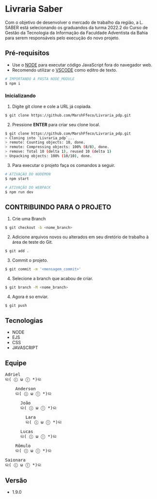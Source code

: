# Livraria Saber

Com o objetivo de desenvolver o mercado de trabalho da região, a L. SABER está selecionando os graduandos da turma 2022.2 do Curso de Gestão da Tecnologia da Informação da Faculdade Adventista da Bahia para serem responsáveis pelo execução do novo projeto.

## Pré-requisitos

- Use o [NODE](https://nodejs.org/en/download/) para executar código JavaScript fora do navegador web.  
- Recomendo utilizar o [VSCODE](https://code.visualstudio.com) como editro de texto.

```bash
# IMPORTANDO A PASTA NODE_MODULE
$ npm i
```

### Inicializando

1. Digite git clone e cole a URL já copiada.

```bash
$ git clone https://github.com/MarshFfeco/Livraria_pdp.git
```

2. Pressione **ENTER** para criar seu clone local.

```bash
$ git clone https://github.com/MarshFfeco/Livraria_pdp.git
> Cloning into `Livraria_pdp`...
> remote: Counting objects: 10, done.
> remote: Compressing objects: 100% (8/8), done.
> remove: Total 10 (delta 1), reused 10 (delta 1)
> Unpacking objects: 100% (10/10), done.
```

3. Para executar o projeto faça os comandos a seguir.

```bash
# ATIVAÇÃO DO NODEMON
$ npm start

# ATIVAÇÃO DO WEBPACK
$ npm run dev
```

## CONTRIBUINDO PARA O PROJETO

1. Crie uma Branch

```bash
$ git checkout -b <nome_branch>
```

2. Adicione arquivos novos ou alterados em seu diretório de trabalho à área de teste do Git.

```bash
$ git add .
```

3. Commit o projeto.

```bash
$ git commit -m '<mensagem_commit>'
```

4. Selecione a branch que acabou de criar.

```bash
$ git branch -M <nome_branch>
```

4. Agora é so enviar.
```bash
$ git push 
```

## Tecnologias
- NODE
- EJS
- CSS
- JAVASCRIPT

## Equipe
<pre>
Adriel
ଲ( ⓛ ω ⓛ *)ଲ
</pre>
<pre>
    Anderson
    ଲ( ⓛ ω ⓛ *)ଲ
</pre>
<pre>
      João
      ଲ( ⓛ ω ⓛ *)ଲ
</pre>
<pre>
        Lara
        ଲ( ⓛ ω ⓛ *)ଲ
</pre>
<pre>
      Lucas
      ଲ( ⓛ ω ⓛ *)ଲ
</pre>
<pre>
    Rômulo
    ଲ( ⓛ ω ⓛ *)ଲ
</pre>
<pre>
Saionara
ଲ( ⓛ ω ⓛ *)ଲ
</pre>

## Versão
- 1.9.0

